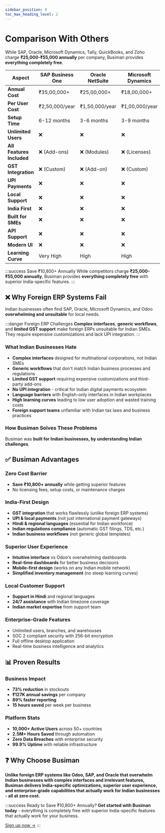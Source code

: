 ```yaml
---
sidebar_position: 8
toc_max_heading_level: 2
---
```


# Comparison With Others

While SAP, Oracle, Microsoft Dynamics, Tally, QuickBooks, and Zoho charge **₹25,000-₹55,000 annually** per company, Busiman provides **everything completely free**.

| **Aspect**                | **SAP Business One** | **Oracle NetSuite** | **Microsoft Dynamics** | **Tally ERP** | **Busiman** |
| ------------------------- | -------------------- | ------------------- | ---------------------- | ------------- | ----------- |
| **Annual Cost**           | ₹35,00,000+          | ₹25,00,000+         | ₹18,00,000+            | ₹50,000+      | **₹0**      |
| **Per User Cost**         | ₹2,50,000/year       | ₹1,50,000/year      | ₹1,00,000/year         | ₹5,000/year   | **Free**    |
| **Setup Time**            | 6-12 months          | 3-6 months          | 3-9 months             | 1-3 months    | **1 day**   |
| **Unlimited Users**       | ❌                   | ❌                  | ❌                     | ❌            | ✅          |
| **All Features Included** | ❌ (Add-ons)         | ❌ (Modules)        | ❌ (Licenses)          | ❌ (Versions) | ✅          |
| **GST Integration**       | ❌ (Custom)          | ❌ (Add-on)         | ❌ (Custom)            | ✅            | ✅          |
| **UPI Payments**          | ❌                   | ❌                  | ❌                     | ❌            | ✅          |
| **Local Support**         | ❌                   | ❌                  | ❌                     | ✅            | ✅          |
| **India First**           | ❌                   | ❌                  | ❌                     | ❌            | ✅          |
| **Built for SMEs**        | ❌                   | ❌                  | ❌                     | ❌            | ✅          |
| **API Support**           | ❌                   | ❌                  | ❌                     | ❌            | ✅          |
| **Modern UI**             | ❌                   | ❌                  | ❌                     | ❌            | ✅          |
| **Learning Curve**        | Very High            | High                | High                   | Medium        | **Low**     |

:::success Save ₹10,800+ Annually
While competitors charge **₹25,000-₹55,000 annually**, Busiman provides **everything completely free** with superior India-specific features.
:::

## ❌ Why Foreign ERP Systems Fail

Indian businesses often find SAP, Oracle, Microsoft Dynamics, and Odoo **overwhelming and unsuitable** for local needs.

:::danger Foreign ERP Challenges
**Complex interfaces**, **generic workflows**, and **limited GST support** make foreign ERPs unsuitable for Indian SMEs. They require expensive customizations and lack UPI integration.
:::

### What Indian Businesses Hate

- **Complex interfaces** designed for multinational corporations, not Indian SMEs
- **Generic workflows** that don't match Indian business processes and regulations
- **Limited GST support** requiring expensive customizations and third-party add-ons
- **No UPI integration** - critical for Indian digital payments ecosystem
- **Language barriers** with English-only interfaces in Indian workplaces
- **High learning curves** leading to low user adoption and wasted training costs
- **Foreign support teams** unfamiliar with Indian tax laws and business practices

### How Busiman Solves These Problems

Busiman was **built for Indian businesses, by understanding Indian challenges**.

## ✅ Busiman Advantages

### Zero Cost Barrier

- **Save ₹10,800+ annually** while getting superior features
- No licensing fees, setup costs, or maintenance charges

### India-First Design

- **GST integration** that works flawlessly (unlike foreign ERP systems)
- **UPI & local payments** (not just international payment gateways)
- **Hindi & regional languages** (essential for Indian workforce)
- **Indian regulations compliance** (automatic GST filings, TDS, etc.)
- **Indian business workflows** (not generic global templates)

### Superior User Experience

- **Intuitive interface** vs Odoo's overwhelming dashboards
- **Real-time dashboards** for better business decisions
- **Mobile-first design** (works on any Indian mobile network)
- **Simplified inventory management** (no steep learning curves)

### Local Customer Support

- **Support in Hindi** and regional languages
- **24/7 assistance** with Indian timezone coverage
- **Indian market expertise** from support team

### Enterprise-Grade Features

- Unlimited users, branches, and warehouses
- SOC 2 compliant security with 256-bit encryption
- Full offline desktop application
- Real-time business intelligence and analytics

## 📊 Proven Results

### Business Impact

- **73% reduction** in stockouts
- **₹127K annual savings** per company
- **89% faster reporting**
- **15 hours saved** per week per business

### Platform Stats

- **10,000+ Active Users** across 50+ countries
- **2.5M+ Hours Saved** through automation
- **Zero Data Breaches** with enterprise security
- **99.9% Uptime** with reliable infrastructure

## ❓ Why Choose Busiman

**Unlike foreign ERP systems like Odoo, SAP, and Oracle that overwhelm Indian businesses with complex interfaces and irrelevant features, Busiman delivers India-specific optimizations, superior user experience, and enterprise-grade capabilities that actually work for Indian businesses - all at zero cost.**

:::success Ready to Save ₹10,800+ Annually?
**Get started with Busiman today** - everything is completely free with superior India-specific features that actually work for your business.

[Sign up now →](https://busiman.in/auth/login)
:::
